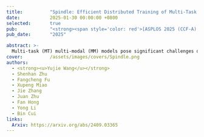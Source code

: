 ```yaml
---
title:          "Spindle: Efficient Distributed Training of Multi-Task Large Models via Wavefront Scheduling"
date:           2025-01-30 00:00:00 +0800
selected:       true
pub:            "<strong><span style='color: red'>[ASPLOS 2025 (CCF-A) | First Author]</span></strong> ACM International Conference on Architectural Support for Programming Languages and Operating Systems"
pub_date:       "2025"

abstract: >-
  Multi-task (MT) multi-modal (MM) models pose significant challenges due to the sophisticated model architecture and the heterogeneous workloads of different ML tasks and data modalities. We propose Spindle, a new training system tailored for resource-efficient and high-performance training of MT MM models via wavefront scheduling. The key idea of Spindle is to decompose the MT MM model execution into waves and address the joint optimization problem sequentially, including both heterogeneity-aware workload parallelization and dependency-driven execution scheduling.
cover:          /assets/images/covers/Spindle.png
authors:
  - <strong><u>Yujie Wang</u></strong>
  - Shenhan Zhu
  - Fangcheng Fu
  - Xupeng Miao
  - Jie Zhang
  - Juan Zhu
  - Fan Hong
  - Yong Li
  - Bin Cui
links:
  Arxiv: https://arxiv.org/abs/2409.03365
---
```


